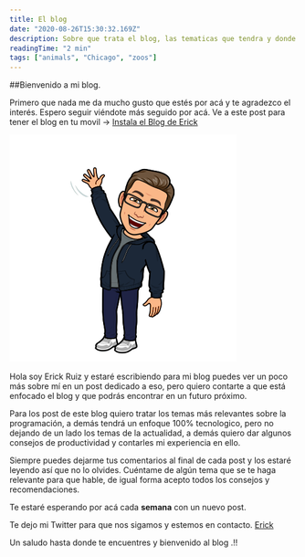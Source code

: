```yaml
---
title: El blog
date: "2020-08-26T15:30:32.169Z"
description: Sobre que trata el blog, las tematicas que tendra y donde dejar tus comentarios.
readingTime: "2 min"
tags: ["animals", "Chicago", "zoos"]
---
```



##Bienvenido a mi blog.

Primero que nada me da mucho gusto que estés por acá y te agradezco el interés. Espero seguir viéndote más seguido por acá. 
Ve a este post para tener el blog en tu movil -> [Instala el Blog de Erick](/Añadir-blog/)

![Profile greet](./profile-greet.png)

Hola soy Erick Ruiz y estaré escribiendo para mi blog puedes ver un poco más sobre mí en un post dedicado a eso, pero quiero contarte a que está enfocado el blog y que podrás encontrar en un futuro próximo.

Para los post de este blog quiero tratar los temas más relevantes sobre la programación, a demás tendrá un enfoque 100% tecnologico, pero no dejando de un lado los temas de la actualidad, a demás quiero dar algunos consejos de productividad y contarles mi experiencia en ello.

Siempre puedes dejarme tus comentarios al final de cada post y los estaré leyendo así que no lo olvides. Cuéntame de algún tema que se te haga relevante para que hable, de igual forma acepto todos los consejos y recomendaciones.

Te estaré esperando por acá cada **semana** con un nuevo post. 

Te dejo mi Twitter para que nos sigamos y estemos en contacto. [Erick]([https://twitter.com/ErickRV19](https://twitter.com/ErickRV19))

Un saludo hasta donde te encuentres y bienvenido al blog .!!
